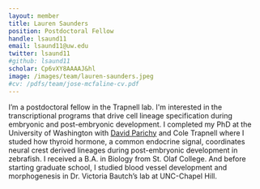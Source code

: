 ```yaml
---
layout: member
title: Lauren Saunders
position: Postdoctoral Fellow
handle: lsaund11
email: lsaund11@uw.edu
twitter: lsaund11
#github: lsaund11
scholar: Cp6vXY8AAAAJ&hl
image: /images/team/lauren-saunders.jpeg
#cv: /pdfs/team/jose-mcfaline-cv.pdf
---
```


I’m a postdoctoral fellow in the Trapnell lab. I'm interested in the transcriptional programs that drive cell lineage specification during embryonic and post-embryonic development. I completed my PhD at the University of Washington with [David Parichy](http://dparichy.as.virginia.edu/) and Cole Trapnell where I studed how thyroid hormone, a common endocrine signal, coordinates neural crest derived lineages during post-embryonic development in zebrafish. I received a B.A. in Biology from St. Olaf College. And before starting graduate school, I studied blood vessel development and morphogenesis in Dr. Victoria Bautch’s lab at UNC-Chapel Hill.
